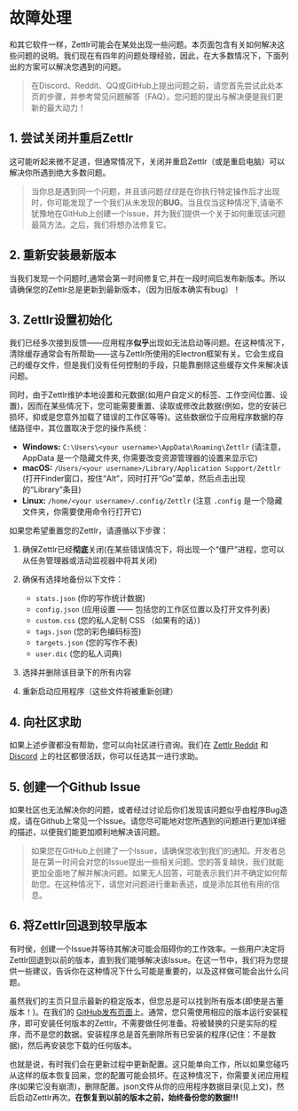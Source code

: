 # 故障处理

和其它软件一样，Zettlr可能会在某处出现一些问题。本页面包含有关如何解决这些问题的说明。我们现在有四年的问题处理经验，因此，在大多数情况下，下面列出的方案可以解决您遇到的问题。

> 在Discord、Reddit、QQ或GitHub上提出问题之前，请您首先尝试此处本页的步骤，并参考常见问题解答（FAQ）。您问题的提出与解决便是我们更新的最大动力！

## 1. 尝试关闭并重启Zettlr

这可能听起来微不足道，但通常情况下，关闭并重启Zettlr（或是重启电脑）可以解决你所遇到绝大多数问题。

> 当你总是遇到同一个问题，并且该问题*往往*是在你执行特定操作后才出现时，你可能发现了一个我们从未发现的**BUG**。当且仅当这种情况下,请毫不犹豫地在GitHub上创建一个issue，并为我们提供一个关于如何重现该问题最简方法。之后，我们将想办法修复它。

## 2. 重新安装最新版本

当我们发现一个问题时,通常会第一时间修复它,并在一段时间后发布新版本。所以请确保您的Zettlr总是更新到最新版本，（因为旧版本确实有bug）！

## 3. Zettlr设置初始化

我们已经多次接到反馈——应用程序**似乎**出现如无法启动等问题。在这种情况下，清除缓存通常会有所帮助——这与Zettlr所使用的Electron框架有关。它会生成自己的缓存文件，但是我们没有任何控制的手段，只能靠删除这些缓存文件来解决该问题。

同时，由于Zettlr维护本地设置和元数据(如用户自定义的标签、工作空间位置、设置)，因而在某些情况下，您可能需要重置、读取或修改此数据(例如，您的安装已损坏，抑或是您意外加载了错误的工作区等等)。这些数据位于应用程序数据的存储路径中，其位置取决于您的操作系统：

* **Windows:** `C:\Users\<your username>\AppData\Roaming\Zettlr` (请注意， AppData 是一个隐藏文件夹, 你需要改变资源管理器的设置来显示它)
* **macOS:** `/Users/<your username>/Library/Application Support/Zettlr` (打开Finder窗口，按住“Alt”，同时打开“Go”菜单，然后点击出现的“Library”条目)
* **Linux:** `/home/<your username>/.config/Zettlr` (注意 `.config` 是一个隐藏文件夹，你需要使用命令行打开它)

如果您希望重置您的Zettlr，请遵循以下步骤：

1. 确保Zettlr已经**彻底**关闭(在某些错误情况下，将出现一个“僵尸”进程，您可以从任务管理器或活动监视器中将其关闭)
2. 确保有选择地备份以下文件：

   * `stats.json` (你的写作统计数据)
   * `config.json` (应用设置 —— 包括您的工作区位置以及打开文件列表)
   * `custom.css` (您的私人定制 CSS （如果有的话）)
   * `tags.json` (您的彩色编码标签)
   * `targets.json` (您的写作不表)
   * `user.dic` (您的私人词典)
3. 选择并删除该目录下的所有内容
4. 重新启动应用程序（这些文件将被重新创建）

## 4. 向社区求助

如果上述步骤都没有帮助，您可以向社区进行咨询。我们在 [Zettlr Reddit](https://www.reddit.com/r/Zettlr) 和 [Discord](https://discord.com/invite/PcfS3DM9Xj) 上的社区都很活跃，你可以任选其一进行求助。

## 5. 创建一个Github Issue

如果社区也无法解决你的问题，或者经过讨论后你们发现该问题似乎由程序Bug造成，请在Github上常见一个Issue。请您尽可能地对您所遇到的问题进行更加详细的描述，以便我们能更加顺利地解决该问题。

> 如果您在GitHub上创建了一个Issue，请确保您收到我们的通知。开发者总是在第一时间会对您的Issue提出一些相关问题。您的答复越快，我们就能更加全面地了解并解决问题。如果无人回答，可能表示我们并不确定如何帮助您。在这种情况下，请您对问题进行重新表述，或是添加其他有用的信息。

## 6. 将Zettlr回退到较早版本

有时侯，创建一个Issue并等待其解决可能会阻碍你的工作效率。一些用户决定将Zettlr回退到以前的版本，直到我们能够解决该Issue。在这一节中，我们将为您提供一些建议，告诉你在这种情况下什么可能是重要的，以及这样做可能会出什么问题。

虽然我们的主页只显示最新的稳定版本，但您总是可以找到所有版本(即使是古董版本！)。在我们的 [GitHub发布页面](https://github.com/Zettlr/Zettlr/releases)上。通常，您只需使用相应的版本运行安装程序，即可安装任何版本的Zettlr。不需要做任何准备。将被替换的只是实际的程序，而不是您的数据。安装程序总是首先删除所有已安装的程序(记住：不是数据)，然后再安装您下载的任何版本。

也就是说，有时我们会在更新过程中更新配置。这只能单向工作，所以如果您碰巧从这样的版本恢复回来，您的配置可能会损坏。在这种情况下，你需要关闭应用程序(如果它没有崩溃)，删除配置。json文件从你的应用程序数据目录(见上文)，然后启动Zettlr再次。**在恢复到以前的版本之前，始终备份您的数据!!!**

